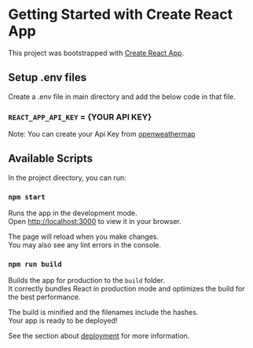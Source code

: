 # Getting Started with Create React App

This project was bootstrapped with [Create React App](https://github.com/facebook/create-react-app).

## Setup .env files

Create a .env file in main directory and add the below code in that file.

### `REACT_APP_API_KEY` = {YOUR API KEY}

Note: You can create your Api Key from [openweathermap](https://openweathermap.org/api)

## Available Scripts

In the project directory, you can run:

### `npm start`

Runs the app in the development mode.\
Open [http://localhost:3000](http://localhost:3000) to view it in your browser.

The page will reload when you make changes.\
You may also see any lint errors in the console.

### `npm run build`

Builds the app for production to the `build` folder.\
It correctly bundles React in production mode and optimizes the build for the best performance.

The build is minified and the filenames include the hashes.\
Your app is ready to be deployed!

See the section about [deployment](https://facebook.github.io/create-react-app/docs/deployment) for more information.

